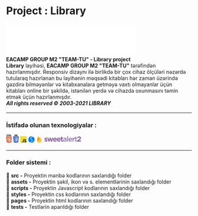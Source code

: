 # Project : Library

![image](src/assets/icons/logoWhite.svg)
\
**EACAMP GROUP M2 "TEAM-TU" - Library project**
\
**Library** layihəsi, **EACAMP GROUP M2 "TEAM-TU"** tərəfindən hazırlanmışdır. Responsiv dizaynı ilə birlikdə bir çox cihaz ölçüləri nəzərdə tutularaq hazırlanan bu layihənin məqsədi kitabları hər zaman üzərində gəzdirə bilməyənlər və kitabxanalara getməyə vaxtı olmayanlar üçün kitabları online bir şəkildə, istənilən yerdə və cihazda oxunmasını təmin etmək üçün hazırlanmışdır.
\
***All rights reserved © 2003-2021 LIBRARY***

<hr style="border-top:3px solid white; width:100%">

### İstifadə olunan texnologiyalar :

<div>
  <img src ="./src/assets/mdicons/html.svg" alt="HTML5 logo" width="3%" title='HTML5'/>
  <img src ="./src/assets/mdicons/css.svg" alt="CSS3 logo" width="3%" title='CSS3'/>
  <img src ="./src/assets/mdicons/javascript.svg" alt="Javascript logo" width="3.5%" title='Javascript'/>
  <img src ="./src/assets/mdicons/swiper.svg" alt="Swiper logo" width="3.5%" title='Swiper'/>
  <img src ="./src/assets/mdicons/firebase.svg" alt="Firebase logo" width="3.5%" title='Firebase'/>
   <img src ="./src/assets/mdicons/sweetAlert.png" alt="Firebase logo" width="20%" title='Firebase'/>
  </div

---

<hr style="border-top:3px solid white; width:100%">

### Folder sistemi :

📁 **src -** Proyektin mənbə kodlarının saxlandığı folder\
📁 **assets -** Proyektin şəkil, ikon və s. elementlərinin saxlandığı folder\
📁 **scripts -** Proyektin Javascript kodlarının saxlandığı folder\
📁 **styles -** Proyektin css kodlarının saxlandığı folder\
📁 **pages -** Proyektin html kodlarının saxlandığı folder\
📁 **tests -** Testlərin aparıldığı folder
